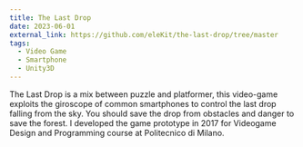```yaml
---
title: The Last Drop
date: 2023-06-01
external_link: https://github.com/eleKit/the-last-drop/tree/master
tags:
  - Video Game
  - Smartphone
  - Unity3D
---
```

The Last Drop is a mix between puzzle and platformer, this video-game exploits the giroscope of common smartphones to control the last drop falling from the sky. You should save the drop from obstacles and danger to save the forest. I developed the game prototype in 2017 for Videogame Design and Programming course at Politecnico di Milano.
<!--more-->
